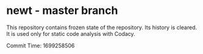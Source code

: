# newt - master branch

This repository contains frozen state of the repository.
Its history is cleared. It is used only for static code
analysis with Codacy.

Commit Time: 1699258506